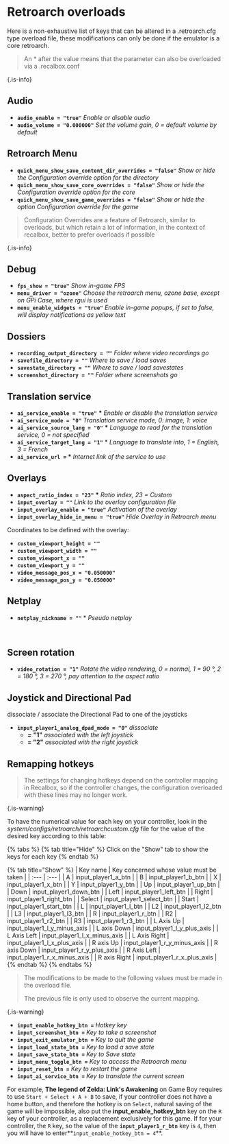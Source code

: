 # Retroarch overloads

Here is a non-exhaustive list of keys that can be altered in a .retroarch.cfg type overload file, these modifications can only be done if the emulator is a core retroarch.


>An \* after the value means that the parameter can also be overloaded via a .recalbox.conf
>
{.is-info}

## Audio <a id="audio"></a>

* **`audio_enable = "true"`** _Enable or disable audio_
* **`audio_volume = "0.000000"`** _Set the volume gain, 0 = default volume by default_

## Retroarch Menu <a id="retroarch-menu"></a>

* **`quick_menu_show_save_content_dir_overrides = "false"`** _Show or hide the Configuration override option for the directory_
* **`quick_menu_show_save_core_overrides = "false"`** _Show or hide the Configuration override option for the core_
* **`quick_menu_show_save_game_overrides = "false"`** _Show or hide the option Configuration override for the game_


>Configuration Overrides are a feature of Retroarch, similar to overloads, but which retain a lot of information, in the context of recalbox, better to prefer overloads if possible
>
{.is-info}

## Debug <a id="debug"></a>

* **`fps_show = "true"`** _Show in-game FPS_
* **`menu_driver = "ozone"`** _Choose the retroarch menu, ozone base, except on GPi Case, where rgui is used_
* **`menu_enable_widgets = "true"`** _Enable in-game popups, if set to false, will display notifications as yellow text_

## Dossiers <a id="dossiers"></a>

* **`recording_output_directory = ""`** _Folder where video recordings go_
* **`savefile_directory = ""`** _Where to save / load saves_
* **`savestate_directory = ""`** _Where to save / load savestates_
* **`screenshot_directory = ""`** _Folder where screenshots go_

## Translation service

* **`ai_service_enable = "true"`** **\*** _Enable or disable the translation service_
* **`ai_service_mode = "0"`** _Translation service mode, 0: image, 1: voice_
* **`ai_service_source_lang = "0"`** **\*** _Language to read for the translation service, 0 = not specified_
* **`ai_service_target_lang = "1"`** \* _Language to translate into, 1 = English, 3 = French_
* **`ai_service_url =`** **\*** _Internet link of the service to use_

## Overlays <a id="overlays"></a>

* **`aspect_ratio_index = "23"`** **\*** _Ratio index, 23 = Custom_
* **`input_overlay = ""`** _Link to the overlay configuration file_
* **`input_overlay_enable = "true"`** _Activation of the overlay_
* **`input_overlay_hide_in_menu = "true"`** _Hide Overlay in Retroarch menu_

Coordinates to be defined with the overlay:

* **`custom_viewport_height = ""`**
* **`custom_viewport_width = ""`**
* **`custom_viewport_x = ""`**
* **`custom_viewport_y = ""`**
* **`video_message_pos_x = "0.050000"`**
* **`video_message_pos_y = "0.050000"`**

## Netplay <a id="netplay"></a>

* **`netplay_nickname = ""`** \* _Pseudo netplay_

_​_

## Screen rotation

* **`video_rotation = "1"`** _Rotate the video rendering, 0 = normal, 1 = 90 °, 2 = 180 °, 3 = 270 °, pay attention to the aspect ratio_

## Joystick and Directional Pad

dissociate / associate the Directional Pad to one of the joysticks

* **`input_player1_analog_dpad_mode = "0"`** _dissociate_
  * _**=**_ **"1"** _associated with the left joystick_
  * **= "2"** _associated with the right joystick_

## Remapping hotkeys


>The settings for changing hotkeys depend on the controller mapping in Recalbox, so if the controller changes, the configuration overloaded with these lines may no longer work.
>
{.is-warning}

To have the numerical value for each key on your controller, look in the _system/configs/retroarch/retroarchcustom.cfg_ file for the value of the desired key according to this table:

{% tabs %}
{% tab title="Hide" %}
Click on the "Show" tab to show the keys for each key
{% endtab %}

{% tab title="Show" %}
| Key name | Key concerned whose value must be taken |
| :--- | :--- |
| A | input\_player1\_a\_btn |
| B | input\_player1\_b\_btn |
| X | input\_player1\_x\_btn |
| Y | input\_player1\_y\_btn |
| Up | input\_player1\_up\_btn |
| Down | input\_player1\_down\_btn |
| Left | input\_player1\_left\_btn |
| Right | input\_player1\_right\_btn |
| Select | input\_player1\_select\_btn |
| Start | input\_player1\_start\_btn |
| L | input\_player1\_l\_btn |
| L2 | input\_player1\_l2\_btn |
| L3 | input\_player1\_l3\_btn |
| R | input\_player1\_r\_btn |
| R2 | input\_player1\_r2\_btn |
| R3 | input\_player1\_r3\_btn |
| L Axis Up | input\_player1\_l\_y\_minus\_axis |
| L axis Down | input\_player1\_l\_y\_plus\_axis |
| L Axis Left | input\_player1\_l\_x\_minus\_axis |
| L Axis Right | input\_player1\_l\_x\_plus\_axis |
| R axis Up | input\_player1\_r\_y\_minus\_axis |
| R axis Down | input\_player1\_r\_y\_plus\_axis |
| R Axis Left | input\_player1\_r\_x\_minus\_axis |
| R axis Right | input\_player1\_r\_x\_plus\_axis |
{% endtab %}
{% endtabs %}


>The modifications to be made to the following values must be made in the overload file.
>
>The previous file is only used to observe the current mapping.
>
{.is-warning}

* **`input_enable_hotkey_btn =`** _Hotkey key_
* **`input_screenshot_btn =`** _Key to take a screenshot_
* **`input_exit_emulator_btn =`** _Key to quit the game_
* **`input_load_state_btn =`** _Key to load a save state_
* **`input_save_state_btn =`** _Key to Save state_
* **`input_menu_toggle_btn =`** _Key to access the Retroarch menu_
* **`input_reset_btn =`** _Key to restart the game_
* **`input_ai_service_btn =`** _Key to translate the current screen_

For example, **The legend of Zelda: Link's Awakening** on Game Boy requires to use `Start + Select + A + B` to save, if your controller does not have a home button, and therefore the hotkey is on `Select`, natural saving of the game will be impossible, also put the **input\_enable\_hotkey\_btn** key on the `R` key of your controller, as a replacement exclusively for this game. If for your controller, the `R` key, so the value of the **`input_player1_r_btn`** key is `4`, then you will have to enter**`input_enable_hotkey_btn = 4`**.

